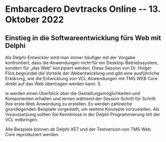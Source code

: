 # Embarcadero Devtracks Online -- 13. Oktober 2022

## Einstieg in die Softwareentwicklung fürs Web mit Delphi
Als Delphi-Entwickler wird man immer häufiger mit der Vorgabe 
konfrontiert, dass die Anwendungen nicht für ein Desktop-Betriebssystem, 
sondern für „das Web“ konzipiert werden. Diese Session von Dr. Holger Flick 
begründet die Vorteile der Webentwicklung und gibt eine ausführliche Erklärung, 
wie die Entwicklung von VCL Anwendungen mit TMS WEB Core direkt auf das Web übertragen werden kann. S

ie werden einen Überblick über die Gestaltungsmöglichkeiten und Komponenten erhalten und lernen während der 
Session Schritt für Schritt Ihre erste Web Anwendung zu erstellen. Es werden zahlreiche grundlegenden Beispiele vorgestellt, 
um weitere Konzepte vorzustellen. Als Voraussetzung sollten Sie Kenntnisse in der Delphi Programmierung mit der VCL mitbringen.  

Alle Beispiele können ab Delphi XE7 und der Testversion von TMS Web Core reproduziert werden.
